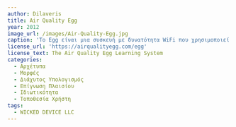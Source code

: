 ```yaml
---
author: Dilaveris
title: Air Quality Egg
year: 2012
image_url: /images/Air-Quality-Egg.jpg
caption: 'Το Egg είναι μια συσκευή με δυνατότητα WiFi που χρησιμοποιεί αισθητήρες για να καταγράφει τις αλλαγές στα επίπεδα καθορισμένων ατμοσφαιρικών ρύπων. Κάθε αυγό μπορεί να ανιχνεύσει τουλάχιστον έναν ατμοσφαιρικό ρύπο – NO2, CO2, CO, O3, SO2, H2S, σωματίδια και πτητικές οργανικές ενώσεις (VOC). Παρακολουθεί τυχόν αλλαγές και ανεβάζει αυτόματα τα δεδομένα στο cloud, όπου είναι προσβάσιμα μέσω της διαδικτυακής πύλης, της εφαρμογής για κινητά ή με μη αυτόματη λήψη συνδέοντας το Egg σε έναν υπολογιστή.'
license_url: 'https://airqualityegg.com/egg'
license_text: The Air Quality Egg Learning System
categories:
  - Αρχέτυπα
  - Μορφές
  - Διάχυτος Υπολογισμός
  - Επίγνωση Πλαισίου
  - Ιδιωτικότητα
  - Τοποθεσία Χρήστη
tags:
  - WICKED DEVICE LLC 
---
```

